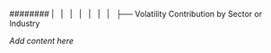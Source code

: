 ######## |   |   |   |   |   |   |   ├── Volatility Contribution by Sector or Industry

*Add content here*